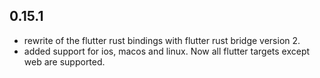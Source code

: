 ## 0.15.1

- rewrite of the flutter rust bindings with flutter rust bridge version 2.
- added support for ios, macos and linux. Now all flutter targets except web are supported.
